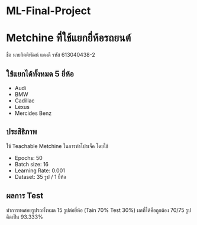 # ML-Final-Project

# Metchine ที่ใช้แยกยี่ห้อรถยนต์
 ชื่อ นายกิตติพัฒน์ แดงดี รหัส 613040438-2

## ใช้แยกได้ทั้งหมด 5 ยี่ห้อ
- Audi
- BMW
- Cadillac
- Lexus
- Mercides Benz

## ประสิธิภาพ
ใช้ Teachable Metchine ในการทำโปรเจ็ค โดยใช้
- Epochs: 50
- Batch size: 16
- Learning Rate: 0.001
- Dataset: 35 รูป / 1 ยี่ห้อ

## ผลการ Test
ทำการทดสอยรูปรถทั้งหมด 15 รูปต่อยี่ห้อ (Tain 70% Test 30%) ผลที่ได้คือถูกต้อง 70/75 รูป คิดเป็น 93.333%
